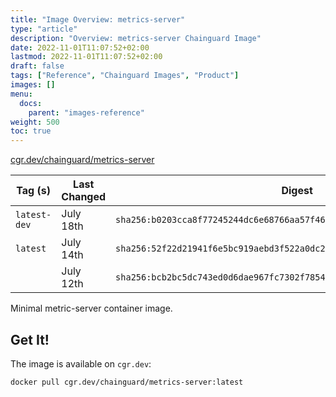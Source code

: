 ```yaml
---
title: "Image Overview: metrics-server"
type: "article"
description: "Overview: metrics-server Chainguard Image"
date: 2022-11-01T11:07:52+02:00
lastmod: 2022-11-01T11:07:52+02:00
draft: false
tags: ["Reference", "Chainguard Images", "Product"]
images: []
menu:
  docs:
    parent: "images-reference"
weight: 500
toc: true
---
```


[cgr.dev/chainguard/metrics-server](https://github.com/chainguard-images/images/tree/main/images/metrics-server)

| Tag (s)       | Last Changed | Digest                                                                    |
|---------------|--------------|---------------------------------------------------------------------------|
|  `latest-dev` | July 18th    | `sha256:b0203cca8f77245244dc6e68766aa57f46f2590dbcaf6ccee0cb32c2a5dbeb5d` |
|  `latest`     | July 14th    | `sha256:52f22d21941f6e5bc919aebd3f522a0dc2d746028559dbdc22b406c5516cbc18` |
|               | July 12th    | `sha256:bcb2bc5dc743ed0d6dae967fc7302f785422bc02f0b2d436bf938c7bc5d8af7a` |



Minimal metric-server container image.

## Get It!

The image is available on `cgr.dev`:

```
docker pull cgr.dev/chainguard/metrics-server:latest
```

